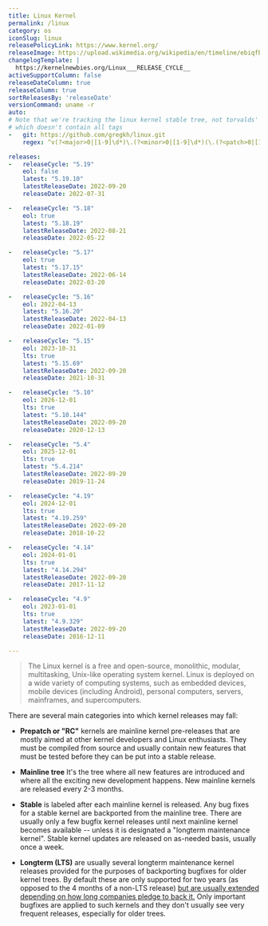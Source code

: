 ```yaml
---
title: Linux Kernel
permalink: /linux
category: os
iconSlug: linux
releasePolicyLink: https://www.kernel.org/
releaseImage: https://upload.wikimedia.org/wikipedia/en/timeline/ebiqfbdzyuxdbre7104smcbs2skj37k.png
changelogTemplate: |
  https://kernelnewbies.org/Linux___RELEASE_CYCLE__
activeSupportColumn: false
releaseDateColumn: true
releaseColumn: true
sortReleasesBy: 'releaseDate'
versionCommand: uname -r
auto:
# Note that we're tracking the linux kernel stable tree, not torvalds' tree
# which doesn't contain all tags
-   git: https://github.com/gregkh/linux.git
    regex: ^v(?<major>0|[1-9]\d*)\.(?<minor>0|[1-9]\d*)(\.(?<patch>0|[1-9]\d*))?$

releases:
-   releaseCycle: "5.19"
    eol: false
    latest: "5.19.10"
    latestReleaseDate: 2022-09-20
    releaseDate: 2022-07-31

-   releaseCycle: "5.18"
    eol: true
    latest: "5.18.19"
    latestReleaseDate: 2022-08-21
    releaseDate: 2022-05-22

-   releaseCycle: "5.17"
    eol: true
    latest: "5.17.15"
    latestReleaseDate: 2022-06-14
    releaseDate: 2022-03-20

-   releaseCycle: "5.16"
    eol: 2022-04-13
    latest: "5.16.20"
    latestReleaseDate: 2022-04-13
    releaseDate: 2022-01-09

-   releaseCycle: "5.15"
    eol: 2023-10-31
    lts: true
    latest: "5.15.69"
    latestReleaseDate: 2022-09-20
    releaseDate: 2021-10-31

-   releaseCycle: "5.10"
    eol: 2026-12-01
    lts: true
    latest: "5.10.144"
    latestReleaseDate: 2022-09-20
    releaseDate: 2020-12-13

-   releaseCycle: "5.4"
    eol: 2025-12-01
    lts: true
    latest: "5.4.214"
    latestReleaseDate: 2022-09-20
    releaseDate: 2019-11-24

-   releaseCycle: "4.19"
    eol: 2024-12-01
    lts: true
    latest: "4.19.259"
    latestReleaseDate: 2022-09-20
    releaseDate: 2018-10-22

-   releaseCycle: "4.14"
    eol: 2024-01-01
    lts: true
    latest: "4.14.294"
    latestReleaseDate: 2022-09-20
    releaseDate: 2017-11-12

-   releaseCycle: "4.9"
    eol: 2023-01-01
    lts: true
    latest: "4.9.329"
    latestReleaseDate: 2022-09-20
    releaseDate: 2016-12-11

---
```


> The Linux kernel is a free and open-source, monolithic, modular, multitasking, Unix-like operating system kernel.
Linux is deployed on a wide variety of computing systems, such as embedded devices, mobile devices (including Android), personal computers, servers, mainframes, and supercomputers.

There are several main categories into which kernel releases may fall:

- **Prepatch or "RC"** kernels are mainline kernel pre-releases that are mostly aimed at other kernel developers and Linux enthusiasts. They must be compiled from source and usually contain new features that must be tested before they can be put into a stable release.

- **Mainline tree**  It's the tree where all new features are introduced and where all the exciting new development happens. New mainline kernels are released every 2-3 months.    

- **Stable** is labeled after each mainline kernel is released. Any bug fixes for a stable kernel are backported from the mainline tree. There are usually only a few bugfix kernel releases until next mainline kernel becomes available -- unless it is designated a "longterm maintenance kernel". Stable kernel updates are released on as-needed basis, usually once a week.
        
- **Longterm (LTS)** are usually several longterm maintenance kernel releases provided for the purposes of backporting bugfixes for older kernel trees. By default these are only supported for two years (as opposed to the 4 months of a non-LTS release) [but are usually extended depending on how long companies pledge to back it.](https://lore.kernel.org/lkml/YA%2FE1bHRmZb50MlS@kroah.com/) Only important bugfixes are applied to such kernels and they don't usually see very frequent releases, especially for older trees.
